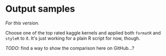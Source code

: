 # Output samples

*For this version.*

Choose one of the top rated kaggle kernels and applied both `formatR` and `styleR` to it.
It's just working for a plain R script for now, though.

*TODO*: find a way to show the comparison here on GitHub...?
